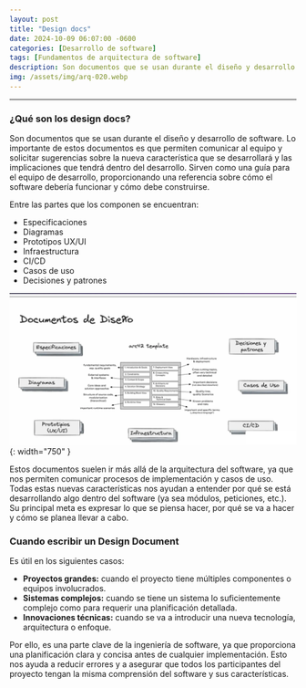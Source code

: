 ```yaml
---
layout: post
title: "Design docs"
date: 2024-10-09 06:07:00 -0600
categories: [Desarrollo de software]
tags: [Fundamentos de arquitectura de software]
description: Son documentos que se usan durante el diseño y desarrollo de software.....
img: /assets/img/arq-020.webp
---
```


---

### ¿Qué son los design docs?

Son documentos que se usan durante el diseño y desarrollo de software. Lo importante de estos documentos es que permiten comunicar al equipo y solicitar sugerencias sobre la nueva característica que se desarrollará y las implicaciones que tendrá dentro del desarrollo. Sirven como una guía para el equipo de desarrollo, proporcionando una referencia sobre cómo el software debería funcionar y cómo debe construirse.

Entre las partes que los componen se encuentran:

- Especificaciones
- Diagramas
- Prototipos UX/UI
- Infraestructura
- CI/CD
- Casos de uso
- Decisiones y patrones

![alt text](/assets/img/arq-020-1.webp){: width="750" }

Estos documentos suelen ir más allá de la arquitectura del software, ya que nos permiten comunicar procesos de implementación y casos de uso. Todas estas nuevas características nos ayudan a entender por qué se está desarrollando algo dentro del software (ya sea módulos, peticiones, etc.). Su principal meta es expresar lo que se piensa hacer, por qué se va a hacer y cómo se planea llevar a cabo.

### Cuando escribir un Design Document

Es útil en los siguientes casos:

- **Proyectos grandes:** cuando el proyecto tiene múltiples componentes o equipos involucrados.
- **Sistemas complejos:** cuando se tiene un sistema lo suficientemente complejo como para requerir una planificación detallada.
- **Innovaciones técnicas:** cuando se va a introducir una nueva tecnología, arquitectura o enfoque.

Por ello, es una parte clave de la ingeniería de software, ya que proporciona una planificación clara y concisa antes de cualquier implementación. Esto nos ayuda a reducir errores y a asegurar que todos los participantes del proyecto tengan la misma comprensión del software y sus características.




